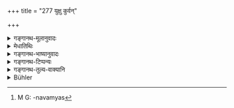 +++
title = "277 युक्षु कुर्वन्"

+++

<details><summary>गङ्गानथ-मूलानुवादः</summary>

Performing (the śrāddha) on the even dates and under the even asterisms, one obtains all desires; and honouring the Pitṛs on the odd ones, he obtains prosperous offspring.—(277)
</details>

<details><summary>मेधातिथिः</summary>

युञ्जि दिनानि द्वितीयाचतुर्थ्यादीनि । ऋक्षं नक्षत्रं तानि भरण्यादीनि युञ्जि भवन्ति । प्रतिपत्तृतीयापञ्चमीसप्तमीनवम्यास्[^४९०] तिथयो ऽयुज उच्यन्ते । द्वितीयाचतुर्थीषष्ठ्यष्तमीदशम्यो युजः । एवम् एकादश्ययुक्प्रभृतौ द्रष्टव्यम् नक्षत्रेष्व् अपि । **सर्वान् कामान्** । ते च कामा इतिहासपुरानयोर् भेदेनोपत्ताः । **पुष्कलां प्रजाम्** । धनविद्याबलपुरुषैः पुष्टा पुष्कला ॥ ३.२६७ ॥


[^४९०]:
     M G: -navamyas
</details>

<details><summary>गङ्गानथ-भाष्यानुवादः</summary>

‘*Even dates*’—the second, the fourth, and so forth.

‘*Asterism*’—lunar mansion; ‘*Bharaṇī*,’ and the rest are called ‘even asterisms.’

The first, the third, the fifth, the seventh and the ninth days of the month are called ‘*odd*;’ and the second, the fourth, the sixth, the eighth and the tenth are called ‘*even*.’ Similarly, the eleventh day is ‘odd,’ and so on with the asterisms also.

‘*All desires*,’—the desires being described in detail in *Itihāsas* and
*Purāṇas*.

‘*Prosperous offspring*,’—that which is replete with persons possessed of wealth, learning and strength, is called ‘*prosperous*.’— (277)
</details>

<details><summary>गङ्गानथ-टिप्पन्यः</summary>

This verse is quoted in *Hemādri* (Kāla, p. 512), which explains ‘*yukṣu*’ and ‘*ayukṣu*’ as ‘even’ and ‘odd’, res pectively;—and in
*Hemādri* (Śrāddha, p. 266).
</details>

<details><summary>गङ्गानथ-तुल्य-वाक्यानि</summary>

*Āpastamba-Dharmasūtra* (2.16.8-22).—‘If one performs the Śrāddha on the
first day, he obtains children most of whom are female; if on the second day, he obtains children who become thieves; if on the third day, he obtains children endowed with Brāhmic glory; if on the fourth day, he obtains cattle of poor quality; if on the fifth day, he obtains male children, many in number and he does not die childless; if on the sixth day, his son becomes expert in travelling and in gambling; if on the seventh, his agriculture prospers; if on the eighth, he obtains sound health; if on the ninth, he obtains one-hoofed cattle; if on the tenth, his business prospers; if on the eleventh, he obtains articles of iron and lead; if on ṭhe twelfth, he obtains much cattle; if on the thirteenth, he obtains many sons, many friends, beautiful children; if on the fourteenth, he prospers in weapons; if on the fifteenth, he obtains prosperty.’

*Viṣṇu* (78.36-49).—‘On the first he obtains house and beautiful wives;
on the second, a girl bestowing benefits; on the third, all desirable things; on the fourth, cattle; on the fifth, beautiful sons; on the sixth, success in gambling; on the seventh, success in agriculture; on the eighth, trade; on the ninth, cattle; on the tenth, horses; on the eleventh, sons endowed with Brāhmic glory; on ṭhe twelfth gold and silver; on the thirteenth, good luck; on the fifteenth, all desirable things.’

*Yājñavalkya* (1.262-267).—‘Daughters, sons-in-law, cattle, good sons,
gambling, agriculture, trade, cleft-hoofed cattle, one-hoofed cattle, sons with Brāhmic glory, gold and silver and other metals, gratified relatives, all desires;—these are obtained by the man who offers Śrāddha from the first day onwards, excepting the fourteenth; also heaven, offspring, glory, bravery, lands, strength, son, honour, good luck, prosperity, supremacy, sovereignty, trade, freedom from disease, fame, freedom from sorrow, the supreme state, wealth, Vedas, successful medication, metal-wealth, cows, goats and sheep, horses, longevity—all this is obtained by one who offers the Śrāddha in accordance with law.’

*Gautama* (15.4).—‘Or, one may perform the Śrāddha whenever he gets
suitable substances, place and Brāhmaṇas.’
</details>

<details><summary>Bühler</summary>

277	He who performs it on the even (lunar) days and under the even constellations, gains (the fulfilment of) all his wishes; he who honours the manes on odd (lunar days) and under odd (constellations), obtains distinguished offspring.
</details>
